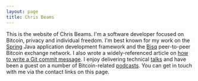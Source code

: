 ```yaml
---
layout: page
title: Chris Beams
---
```


This is the website of Chris Beams. I'm a software developer focused on Bitcoin, privacy and individual freedom. I'm best known for my work on the [Spring](https://spring.io) Java application development framework and the [Bisq](https://bisq.network) peer-to-peer Bitcoin exchange network. I also wrote a widely-referenced article on [how to write a Git commit message](/posts/git-commit). I enjoy delivering technical [talks](/talks) and have been a guest on a number of Bitcoin-related [podcasts](/media). You can get in touch with me via the contact links on this page.
